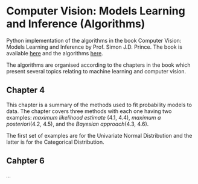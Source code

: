 # Computer Vision: Models Learning and Inference (Algorithms)

Python implementation of the algorithms in the book Computer Vision: Models Learning and Inference by Prof. Simon J.D. Prince. The book is available [here](http://www.computervisionmodels.com) and the algorithms [here](http://www0.cs.ucl.ac.uk/external/s.prince/book/Algorithms.pdf).

The algorithms are organised according to the chapters in the book which present several topics relating to machine learning and computer vision.

## Chapter 4
This chapter is a summary of the methods used to fit probability models to data. The chapter covers three methods with each one having two examples: _maximum likelihood estimate_ (4.1, 4.4), _maximum a posteriori_(4.2, 4.5), and the _Bayesian approach_(4.3, 4.6).

The first set of examples are for the Univariate Normal Distribution and the latter is for the Categorical Distribution.

## Cahpter 6
_..._
